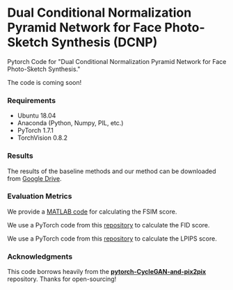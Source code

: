 # Dual Conditional Normalization Pyramid Network for Face Photo-Sketch Synthesis (DCNP)

Pytorch Code for "Dual Conditional Normalization Pyramid Network for Face Photo-Sketch Synthesis."

The code is coming soon!

### Requirements

+ Ubuntu 18.04
+ Anaconda (Python, Numpy, PIL, etc.)
+ PyTorch 1.7.1
+ TorchVision 0.8.2

### Results

The results of the baseline methods and our method can be downloaded from [Google Drive](https://drive.google.com/file/d/1iLesbjhFp5oYkOTSKzwgO_wUvTZ61Z9-/view?usp=sharing).

### Evaluation Metrics

We provide a [MATLAB code](https://github.com/Tony0720/Dual-Conditional-Normalization-Pyramid-Network-for-Face-Photo-Sketch-Synthesis/blob/main/compute_fsim.m) for calculating the FSIM score.

We use a PyTorch code from this [repository](https://github.com/mseitzer/pytorch-fid) to calculate the FID score.

We use a PyTorch code from this [repository](https://github.com/richzhang/PerceptualSimilarity) to calculate the LPIPS score.

### Acknowledgments

This code borrows heavily from the **[pytorch-CycleGAN-and-pix2pix](https://github.com/junyanz/pytorch-CycleGAN-and-pix2pix)** repository. Thanks for open-sourcing!
